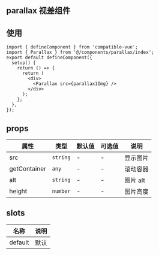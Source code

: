 ## parallax 视差组件

## 使用

```tsx
import { defineComponent } from 'compatible-vue';
import { Parallax } from '@/components/parallax/index';
export default defineComponent({
  setup() {
    return () => {
      return (
        <div>
          <Parallax src={parallax1Img} />
        </div>
      );
    };
  },
});
```

## props

| 属性         | 类型     | 默认值 | 可选值 | 说明     |
| ------------ | -------- | ------ | ------ | -------- |
| src          | `string` | -      | -      | 显示图片 |
| getContainer | `any`    | -      | -      | 滚动容器 |
| alt          | `string` | -      | -      | 图片 alt |
| height       | `number` | -      | -      | 图片高度 |

## slots

| 名称    | 说明 |
| ------- | ---- |
| default | 默认 |
